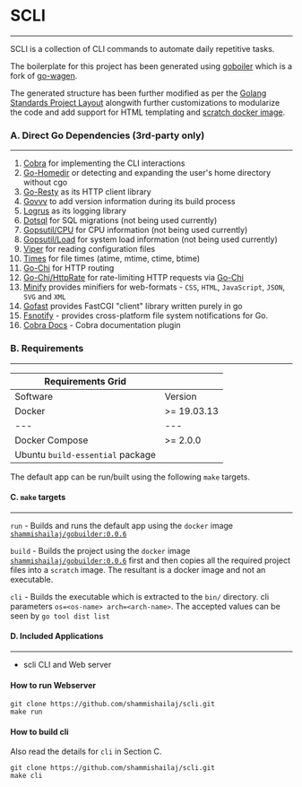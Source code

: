 # SCLI

---

SCLI is a collection of CLI commands to automate daily repetitive tasks.

The boilerplate for this project has been generated using [goboiler](https://github.com/shammishailaj/goboiler) which is a fork of [go-wagen](https://github.com/groovili/go-wagen).

The generated structure has been further modified as per the [Golang Standards Project Layout](https://github.com/golang-standards/project-layout) alongwith further customizations to modularize the code and add support for HTML templating and [scratch docker image](https://hub.docker.com/_/scratch).


### A. Direct Go Dependencies (3rd-party only)

---

1. [Cobra](https://github.com/spf13/cobra) for implementing the CLI interactions
2. [Go-Homedir](https://github.com/mitchellh/go-homedir) or detecting and expanding the user's home directory without cgo
3. [Go-Resty](https://github.com/go-resty/resty) as its HTTP client library
4. [Govvv](https://github.com/ahmetb/govvv) to add version information during its build process
5. [Logrus](https://github.com/sirupsen/logrus) as its logging library
6. [Dotsql](https://github.com/gchaincl/dotsql) for SQL migrations (not being used currently)
7. [Gopsutil/CPU](https://github.com/shirou/gopsutil/cpu) for CPU information (not being used currently)
8. [Gopsutil/Load](https://github.com/shirou/gopsutil/load) for system load information (not being used currently)
9. [Viper](https://github.com/spf13/viper) for reading configuration files
10. [Times](https://github.com/djherbis/times) for file times (atime, mtime, ctime, btime)
11. [Go-Chi](https://github.com/go-chi/chi) for HTTP routing
12. [Go-Chi/HttpRate](http://github.com/go-chi/httprate) for rate-limiting HTTP requests via [Go-Chi](https://github.com/go-chi/chi)
13. [Minify](https://github.com/tdewolff/minify) provides minifiers for web-formats - `CSS`, `HTML`, `JavaScript`, `JSON`, `SVG` and `XML`
14. [Gofast](https://github.com/yookoala/gofast) provides FastCGI "client" library written purely in go
15. [Fsnotify](https://github.com/fsnotify/fsnotify) - provides cross-platform file system notifications for Go.
16. [Cobra Docs](https://github.com/spf13/cobra/tree/master/doc) - Cobra documentation plugin


### B. Requirements

---

|Requirements Grid||
|---|---|
|Software|Version|
|Docker| &gt;= 19.03.13|
|---|---|
|Docker Compose| &gt;= 2.0.0|
|Ubuntu `build-essential` package||

The default app can be run/built using the following `make` targets.

#### C. `make` targets

---

`run` - Builds and runs the default app using the `docker` image [`shammishailaj/gobuilder:0.0.6`](https://hub.docker.com/repository/docker/shammishailaj/gobuilder)

`build` - Builds the project using the `docker` image [`shammishailaj/gobuilder:0.0.6`](https://hub.docker.com/repository/docker/shammishailaj/gobuilder) first and then copies all the required project files into a `scratch` image. The resultant is a docker image and not an executable.

`cli` - Builds the executable which is extracted to the `bin/` directory. cli parameters `os=<os-name> arch=<arch-name>`. The accepted values can be seen by `go tool dist list` 


#### D. Included Applications

---

- scli CLI and Web server


#### How to run Webserver

```
git clone https://github.com/shammishailaj/scli.git
make run
```

#### How to build cli

Also read the details for `cli` in Section C.

```
git clone https://github.com/shammishailaj/scli.git
make cli
```
